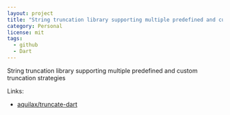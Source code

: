```yaml
---
layout: project
title: "String truncation library supporting multiple predefined and custom truncation strategies"
category: Personal
license: mit
tags:
  - github
  - Dart
---
```


String truncation library supporting multiple predefined and custom truncation strategies

Links:


* [aquilax/truncate-dart](https://github.com/aquilax/truncate-dart)
